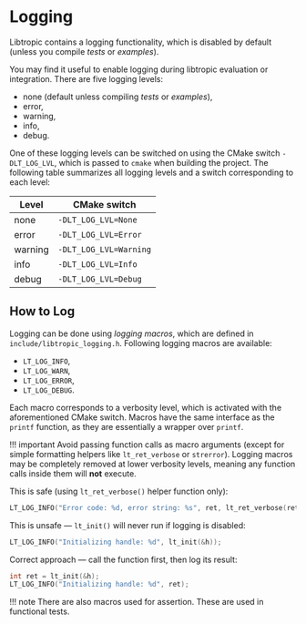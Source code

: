 # Logging
Libtropic contains a logging functionality, which is disabled by default (unless you compile *tests* or *examples*).

You may find it useful to enable logging during libtropic evaluation or integration. There are five logging levels:

- none (default unless compiling *tests* or *examples*),
- error,
- warning,
- info,
- debug.

One of these logging levels can be switched on using the CMake switch `-DLT_LOG_LVL`, which is passed to `cmake` when building the project. The following table summarizes all logging levels and a switch corresponding to each level:

| Level   | CMake switch           |
|---------|------------------------|
| none    | `-DLT_LOG_LVL=None`    |
| error   | `-DLT_LOG_LVL=Error`   |
| warning | `-DLT_LOG_LVL=Warning` |
| info    | `-DLT_LOG_LVL=Info`    |
| debug   | `-DLT_LOG_LVL=Debug`   |

## How to Log
Logging can be done using *logging macros*, which are defined in `include/libtropic_logging.h`. Following logging macros are available:

- `LT_LOG_INFO`,
- `LT_LOG_WARN`,
- `LT_LOG_ERROR`,
- `LT_LOG_DEBUG`.

Each macro corresponds to a verbosity level, which is activated with the aforementioned CMake switch. Macros have the same interface as the `printf` function, as they are essentially a wrapper over `printf`.

!!! important
    Avoid passing function calls as macro arguments (except for simple formatting helpers like `lt_ret_verbose` or `strerror`).
    Logging macros may be completely removed at lower verbosity levels, meaning any function calls inside them will **not** execute.

This is safe (using `lt_ret_verbose()` helper function only):

```c
LT_LOG_INFO("Error code: %d, error string: %s", ret, lt_ret_verbose(ret));
```

This is unsafe — `lt_init()` will never run if logging is disabled:

```c
LT_LOG_INFO("Initializing handle: %d", lt_init(&h));
```

Correct approach — call the function first, then log its result:

```c
int ret = lt_init(&h);
LT_LOG_INFO("Initializing handle: %d", ret);
```

!!! note
    There are also macros used for assertion. These are used in functional tests.